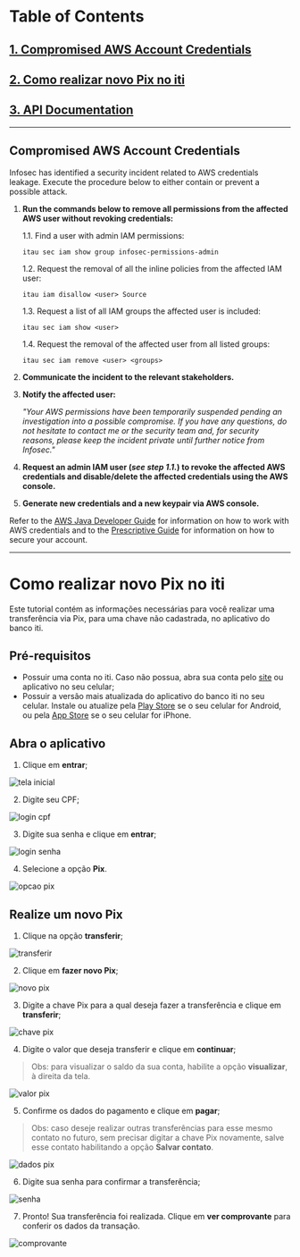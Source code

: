 # Table of Contents

## [1. Compromised AWS Account Credentials](#compromised-aws-account-credentials)

## [2. Como realizar novo Pix no iti](#como-realizar-novo-Pix-no-iti)

## [3. API Documentation](#api-documentation)

-------

## Compromised AWS Account Credentials

Infosec has identified a security incident related to AWS credentials leakage. Execute the procedure below to either contain or prevent a possible attack.

1. **Run the commands below to remove all permissions from the affected AWS user without revoking credentials:**

   1.1. Find a user with admin IAM permissions:

   ```itau sec iam show group infosec-permissions-admin```

   1.2. Request the removal of all the inline policies from the affected IAM user:
   
   ```itau iam disallow <user> Source```

   1.3. Request a list of all IAM groups the affected user is included:

   ```itau sec iam show <user>```

   1.4. Request the removal of the affected user from all listed groups:

   ```itau sec iam remove <user> <groups>```

2. **Communicate the incident to the relevant stakeholders.**

3. **Notify the affected user:**

    *"Your AWS permissions have been temporarily suspended pending an investigation into a possible compromise. If you have any questions, do not hesitate to contact me or the security team and, for security reasons, please keep the incident private until further notice from Infosec."*

4. **Request an admin IAM user (*see step 1.1.*) to revoke the affected AWS credentials and disable/delete the affected credentials using the AWS console.**

5. **Generate new credentials and a new keypair via AWS console.**

Refer to the [AWS Java Developer Guide](https://docs.aws.amazon.com/sdk-for-java/v1/developer-guide/credentials.html) for information on how to work with AWS credentials and to the [Prescriptive Guide](https://docs.aws.amazon.com/prescriptive-guidance/latest/aws-startup-security-baseline/controls-acct.html) for information on how to secure your account.

------

# Como realizar novo Pix no iti

Este tutorial contém as informações necessárias para você realizar uma transferência via Pix, para uma chave não cadastrada, no aplicativo do banco iti.

## Pré-requisitos

* Possuir uma conta no iti. Caso não possua, abra sua conta pelo [site](https://iti.itau/conta-digital/) ou aplicativo no seu celular;
* Possuir a versão mais atualizada do aplicativo do banco iti no seu celular. Instale ou atualize pela [Play Store](https://play.google.com/store/games?device=phone) se o seu celular for Android, ou pela [App Store](https://www.apple.com/br/app-store/) se o seu celular for iPhone.

## Abra o aplicativo

1. Clique em **entrar**;

![tela inicial](https://github.com/tiannamen/squad_doc/blob/main/images/01_tela_inicial.jpg)

2. Digite seu CPF;

![login cpf](https://github.com/tiannamen/squad_doc/blob/main/images/02_login_cpf.jpg)

3. Digite sua senha e clique em **entrar**;

![login senha](https://github.com/tiannamen/squad_doc/blob/main/images/03_login_senha.jpg)

4. Selecione a opção **Pix**.

![opcao pix](https://github.com/tiannamen/squad_doc/blob/main/images/04_opcao_pix.jpg)

## Realize um novo Pix

1. Clique na opção **transferir**;

![transferir](https://github.com/tiannamen/squad_doc/blob/main/images/05_transferir.jpg)

2. Clique em **fazer novo Pix**;

![novo pix](https://github.com/tiannamen/squad_doc/blob/main/images/06_novo_pix.jpg)

3. Digite a chave Pix para a qual deseja fazer a transferência e clique em **transferir**;

![chave pix](https://github.com/tiannamen/squad_doc/blob/main/images/07_chave_pix.jpg)

4. Digite o valor que deseja transferir e clique em **continuar**;
> Obs: para visualizar o saldo da sua conta, habilite a opção **visualizar**, à direita da tela.

![valor pix](https://github.com/tiannamen/squad_doc/blob/main/images/08_valor_pix.jpg)

5. Confirme os dados do pagamento e clique em **pagar**;
> Obs: caso deseje realizar outras transferências para esse mesmo contato no futuro, sem precisar digitar a chave Pix novamente, salve esse contato habilitando a opção **Salvar contato**.

![dados pix](https://github.com/tiannamen/squad_doc/blob/main/images/09_dados_pix.jpg)

6. Digite sua senha para confirmar a transferência;

![senha](https://github.com/tiannamen/squad_doc/blob/main/images/10_senha_pix.jpg)

7. Pronto! Sua transferência foi realizada. Clique em **ver comprovante** para conferir os dados da transação.

![comprovante](https://github.com/tiannamen/squad_doc/blob/main/images/11_ver_comprovante.jpg)
